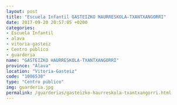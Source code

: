 ```yaml
---
layout: post
title: "Escuela Infantil GASTEIZKO HAURRESKOLA-TXANTXANGORRI"
date: 2017-09-20 20:57:05 +0200
categories:
- Escuela Infantil
- alava
- vitoria-gasteiz
- Centro público
- guarderia
name: "GASTEIZKO HAURRESKOLA-TXANTXANGORRI"
province: "Álava"
location: "Vitoria-Gasteiz"
code: "1006538"
type: "Centro público"
img: guarderia.jpg
permalink: /guarderias/gasteizko-haurreskola-txantxangorri.html
---
```

